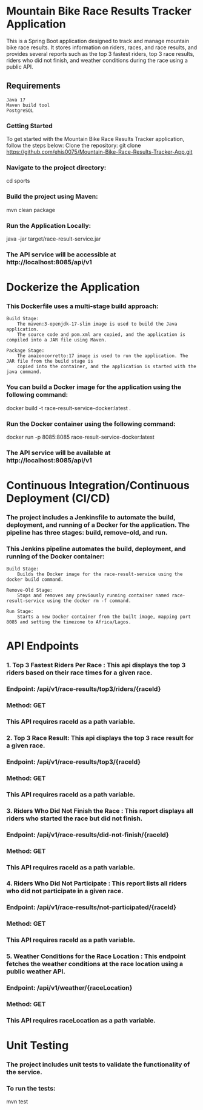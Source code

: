 # Mountain Bike Race Results Tracker Application
This is a Spring Boot application designed to track and manage mountain bike race results. 
It stores information on riders, races, and race results, and provides several reports such 
as the top 3 fastest riders, top 3 race results, riders who did not finish, and weather conditions during the race 
using a public API.

## Requirements
    Java 17
    Maven build tool
    PostgreSQL

### Getting Started
To get started with the Mountain Bike Race Results Tracker application, follow the steps below:
Clone the repository: git clone https://github.com/ehis0075/Mountain-Bike-Race-Results-Tracker-App.git

### Navigate to the project directory:
cd sports

### Build the project using Maven:
mvn clean package

### Run the Application Locally:
java -jar target/race-result-service.jar

### The API service will be accessible at http://localhost:8085/api/v1


# Dockerize the Application
### This Dockerfile uses a multi-stage build approach:

    Build Stage:
        The maven:3-openjdk-17-slim image is used to build the Java application. 
        The source code and pom.xml are copied, and the application is compiled into a JAR file using Maven.

    Package Stage:
        The amazoncorretto:17 image is used to run the application. The JAR file from the build stage is 
        copied into the container, and the application is started with the java command.

### You can build a Docker image for the application using the following command:
docker build -t race-result-service-docker:latest .

### Run the Docker container using the following command:
docker run -p 8085:8085 race-result-service-docker:latest

### The API service will be available at http://localhost:8085/api/v1


# Continuous Integration/Continuous Deployment (CI/CD)

### The project includes a Jenkinsfile to automate the build, deployment, and running of a Docker for the application. The pipeline has three stages: build, remove-old, and run.
### This Jenkins pipeline automates the build, deployment, and running of the Docker container:

    Build Stage:
        Builds the Docker image for the race-result-service using the docker build command.

    Remove-Old Stage:
        Stops and removes any previously running container named race-result-service using the docker rm -f command.

    Run Stage:
        Starts a new Docker container from the built image, mapping port 8085 and setting the timezone to Africa/Lagos.


# API Endpoints
### 1. Top 3 Fastest Riders Per Race : This api displays the top 3 riders based on their race times for a given race.
### Endpoint: /api/v1/race-results/top3/riders/{raceId}
### Method: GET
### This API requires raceId as a path variable.

### 2. Top 3 Race Result: This api displays the top 3 race result for a given race.
### Endpoint: /api/v1/race-results/top3/{raceId}
### Method: GET
### This API requires raceId as a path variable.

### 3. Riders Who Did Not Finish the Race : This report displays all riders who started the race but did not finish.
### Endpoint: /api/v1/race-results/did-not-finish/{raceId}
### Method: GET
### This API requires raceId as a path variable.

### 4. Riders Who Did Not Participate : This report lists all riders who did not participate in a given race.
### Endpoint: /api/v1/race-results/not-participated/{raceId}
### Method: GET
### This API requires raceId as a path variable.

### 5. Weather Conditions for the Race Location : This endpoint fetches the weather conditions at the race location using a public weather API.
### Endpoint: /api/v1/weather/{raceLocation}
### Method: GET
### This API requires raceLocation as a path variable.


# Unit Testing

### The project includes unit tests to validate the functionality of the service.

### To run the tests:

mvn test